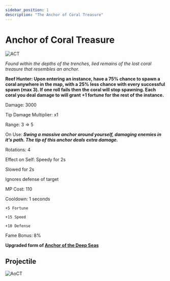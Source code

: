 ```yaml
---
sidebar_position: 1
description: "The Anchor of Coral Treasure"
---
```


# Anchor of Coral Treasure

![ACT](https://vwiki.valorserver.com/api/item/picture/anchor%20of%20coral%20treasure)

<i>Found within the depths of the trenches, lied remains of the lost coral treasure that resembles an anchor.</i>

**Reef Hunter: Upon entering an instance, have a 75% chance to spawn a coral anywhere in the map, with a 25% less chance with every successful spawn (max 3). If one roll fails then the coral will stop spawning. Each coral you deal damage to will grant +1 fortune for the rest of the instance.**

Damage: 3000

Tip Damage Multiplier: x1

Range: 3 => 5

On Use: ***Swing a massive anchor around yourself, damaging enemies in it's path. The tip of this anchor deals extra damage.***

Rotations: 4

Effect on Self: Speedy for 2s

Slowed for 2s

Ignores defense of target

MP Cost: 110

Cooldown: 1 seconds

    +5 Fortune
    
    +15 Speed
    
    +10 Defense

Fame Bonus: 8%

**Upgraded form of [Anchor of the Deep Seas](https://wiki.valorserver.com/docs/items/abilities/anchors/ut/anchor_of_the_deep_seas)**

## Projectile

![AoCT](https://cdn.discordapp.com/attachments/1160376179996496013/1190508029330849934/Anchor_of_Coral_Treasure.gif)

